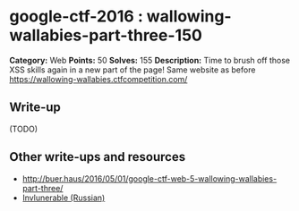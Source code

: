 # google-ctf-2016 : wallowing-wallabies-part-three-150

**Category:** Web
**Points:** 50
**Solves:** 155
**Description:**
Time to brush off those XSS skills again in a new part of the page! Same website as before <https://wallowing-wallabies.ctfcompetition.com/>

## Write-up

(TODO)

## Other write-ups and resources

* http://buer.haus/2016/05/01/google-ctf-web-5-wallowing-wallabies-part-three/
* [Invlunerable (Russian)](http://countersite.org/83-web-writeup-googlectf-wallowing-wallabies.html)
